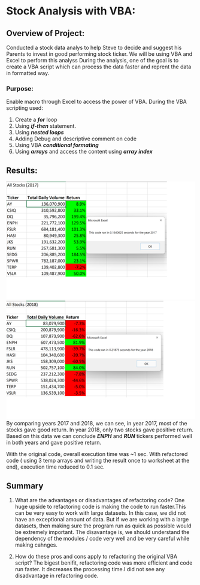 # Stock Analysis with VBA:
## Overview of Project:
Conducted a stock data analys to help Steve to decide and suggest his Parents to invest in good performing stock ticker. We will be using VBA and Excel to perform this analyss
During the analysis, one of the goal is to create a VBA script which can process the data faster and reprent the data in formatted way.

### Purpose:
 Enable macro through Excel to access the power of VBA. During the VBA scripting used:
  1. Create a ***for*** loop
  2. Using ***if-then*** statement.
  3. Using ***nested loops***
  4. Adding Debug and descriptive comment on code
  5. Using VBA ***conditional formating***
  6. Using ***arrays*** and access the content using ***array index*** 


## Results:
 ![All Stocks (2017)](/Resources/VBA_Challenge_2017.png)
 ![All Stocks (2018)](/Resources/VBA_Challenge_2018.png)
By comparing years 2017 and 2018, we can see, in year 2017, most of the stocks gave good return. In year 2018, only two stocks gave positive return. Based on this data we can conclude ***ENPH*** and ***RUN*** tickers performed well in both years and gave positive return.

With the original code, overall execution time was ~1 sec. With refactored code ( using 3 temp arrays and writing the result once to worksheet at the end), execution time reduced to 0.1 sec. 
 
## Summary

1. What are the advantages or disadvantages of refactoring code?
 One huge upside to refactoring code is making the code to run faster.This can be very easy to work with large datasets. In this case, we did not have an 
exceptional amount of data. But if we are working with a large datasets, then  making sure the program run as quick as possible would be extremely important.
The disavantage is, we should understand the dependency of the modules / code very well and be very  careful while making cahnges. 

2. How do these pros and cons apply to refactoring the original VBA script?
The  bigest benifit, refactoring code was more efficient and code run faster. It decreases the processing time.I did not see any disadvantage in refactoring code.



